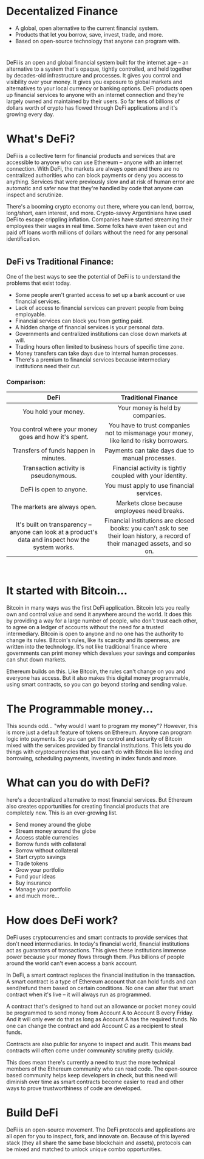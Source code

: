 # Decentalized Finance

- A global, open alternative to the current financial system.
- Products that let you borrow, save, invest, trade, and more.
- Based on open-source technology that anyone can program with.

#

DeFi is an open and global financial system built for the internet age – an alternative to a system that's opaque, tightly controlled, and held together by decades-old infrastructure and processes. It gives you control and visibility over your money. It gives you exposure to global markets and alternatives to your local currency or banking options. DeFi products open up financial services to anyone with an internet connection and they're largely owned and maintained by their users. So far tens of billions of dollars worth of crypto has flowed through DeFi applications and it's growing every day.

# What's DeFi?

DeFi is a collective term for financial products and services that are accessible to anyone who can use Ethereum – anyone with an internet connection. With DeFi, the markets are always open and there are no centralized authorities who can block payments or deny you access to anything. Services that were previously slow and at risk of human error are automatic and safer now that they're handled by code that anyone can inspect and scrutinize.

There's a booming crypto economy out there, where you can lend, borrow, long/short, earn interest, and more. Crypto-savvy Argentinians have used DeFi to escape crippling inflation. Companies have started streaming their employees their wages in real time. Some folks have even taken out and paid off loans worth millions of dollars without the need for any personal identification.

#

## DeFi vs Traditional Finance:

One of the best ways to see the potential of DeFi is to understand the problems that exist today.

- Some people aren't granted access to set up a bank account or use financial services.
- Lack of access to financial services can prevent people from being employable.
- Financial services can block you from getting paid.
- A hidden charge of financial services is your personal data.
- Governments and centralized institutions can close down markets at will.
- Trading hours often limited to business hours of specific time zone.
- Money transfers can take days due to internal human processes.
- There's a premium to financial services because intermediary institutions need their cut.

### Comparison:

|                                                DeFi                                                |                                                      Traditional Finance                                                       |
| :------------------------------------------------------------------------------------------------: | :----------------------------------------------------------------------------------------------------------------------------: |
|                                        You hold your money.                                        |                                                Your money is held by companies.                                                |
|                       You control where your money goes and how it's spent.                        |                     You have to trust companies not to mismanage your money, like lend to risky borrowers.                     |
|                               Transfers of funds happen in minutes.                                |                                        Payments can take days due to manual processes.                                         |
|                               Transaction activity is pseudonymous.                                |                                   Financial activity is tightly coupled with your identity.                                    |
|                                      DeFi is open to anyone.                                       |                                           You must apply to use financial services.                                            |
|                                    The markets are always open.                                    |                                          Markets close because employees need breaks.                                          |
| It's built on transparency – anyone can look at a product's data and inspect how the system works. | Financial institutions are closed books: you can't ask to see their loan history, a record of their managed assets, and so on. |
<br/>

# It started with Bitcoin...
Bitcoin in many ways was the first DeFi application. Bitcoin lets you really own and control value and send it anywhere around the world. It does this by providing a way for a large number of people, who don't trust each other, to agree on a ledger of accounts without the need for a trusted intermediary. Bitcoin is open to anyone and no one has the authority to change its rules. Bitcoin's rules, like its scarcity and its openness, are written into the technology. It's not like traditional finance where governments can print money which devalues your savings and companies can shut down markets.

Ethereum builds on this. Like Bitcoin, the rules can't change on you and everyone has access. But it also makes this digital money programmable, using smart contracts, so you can go beyond storing and sending value.
<br/>

# The Programmable money...
This sounds odd... "why would I want to program my money"? However, this is more just a default feature of tokens on Ethereum. Anyone can program logic into payments. So you can get the control and security of Bitcoin mixed with the services provided by financial institutions. This lets you do things with cryptocurrencies that you can't do with Bitcoin like lending and borrowing, scheduling payments, investing in index funds and more.

# What can you do with DeFi?
here's a decentralized alternative to most financial services. But Ethereum also creates opportunities for creating financial products that are completely new. This is an ever-growing list.

- Send money around the globe
- Stream money around the globe
- Access stable currencies
- Borrow funds with collateral
- Borrow without collateral
- Start crypto savings
- Trade tokens
- Grow your portfolio
- Fund your ideas
- Buy insurance
- Manage your portfolio
- and much more...

# How does DeFi work?
DeFi uses cryptocurrencies and smart contracts to provide services that don't need intermediaries. In today's financial world, financial institutions act as guarantors of transactions. This gives these institutions immense power because your money flows through them. Plus billions of people around the world can't even access a bank account.

In DeFi, a smart contract replaces the financial institution in the transaction. A smart contract is a type of Ethereum account that can hold funds and can send/refund them based on certain conditions. No one can alter that smart contract when it's live – it will always run as programmed.

A contract that's designed to hand out an allowance or pocket money could be programmed to send money from Account A to Account B every Friday. And it will only ever do that as long as Account A has the required funds. No one can change the contract and add Account C as a recipient to steal funds.

Contracts are also public for anyone to inspect and audit. This means bad contracts will often come under community scrutiny pretty quickly.

This does mean there's currently a need to trust the more technical members of the Ethereum community who can read code. The open-source based community helps keep developers in check, but this need will diminish over time as smart contracts become easier to read and other ways to prove trustworthiness of code are developed.

# Build DeFi
DeFi is an open-source movement. The DeFi protocols and applications are all open for you to inspect, fork, and innovate on. Because of this layered stack (they all share the same base blockchain and assets), protocols can be mixed and matched to unlock unique combo opportunities.



